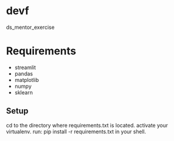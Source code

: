 # devf
ds_mentor_exercise

# Requirements
- streamlit
- pandas
- matplotlib
- numpy
- sklearn

## Setup
cd to the directory where requirements.txt is located.
activate your virtualenv.
run: pip install -r requirements.txt in your shell.

